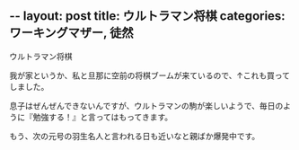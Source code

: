 --
layout: post
title: ウルトラマン将棋
categories: ワーキングマザー, 徒然
--

ウルトラマン将棋

我が家というか、私と旦那に空前の将棋ブームが来ているので、↑これも買ってしました。

息子はぜんぜんできないんですが、ウルトラマンの駒が楽しいようで、毎日のように『勉強する！』と言ってはもってきます。

もう、次の元号の羽生名人と言われる日も近いなと親ばか爆発中です。

